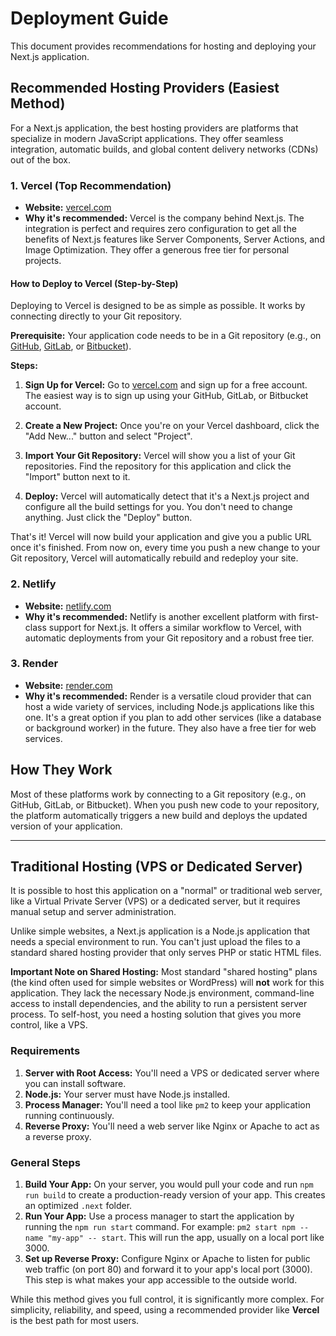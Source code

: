 # Deployment Guide

This document provides recommendations for hosting and deploying your Next.js application.

## Recommended Hosting Providers (Easiest Method)

For a Next.js application, the best hosting providers are platforms that specialize in modern JavaScript applications. They offer seamless integration, automatic builds, and global content delivery networks (CDNs) out of the box.

### 1. Vercel (Top Recommendation)

- **Website:** [vercel.com](https://vercel.com)
- **Why it's recommended:** Vercel is the company behind Next.js. The integration is perfect and requires zero configuration to get all the benefits of Next.js features like Server Components, Server Actions, and Image Optimization. They offer a generous free tier for personal projects.

#### How to Deploy to Vercel (Step-by-Step)

Deploying to Vercel is designed to be as simple as possible. It works by connecting directly to your Git repository.

**Prerequisite:** Your application code needs to be in a Git repository (e.g., on [GitHub](https://github.com/), [GitLab](https://gitlab.com/), or [Bitbucket](https://bitbucket.org/)).

**Steps:**

1.  **Sign Up for Vercel:** Go to [vercel.com](https://vercel.com) and sign up for a free account. The easiest way is to sign up using your GitHub, GitLab, or Bitbucket account.

2.  **Create a New Project:** Once you're on your Vercel dashboard, click the "Add New..." button and select "Project".

3.  **Import Your Git Repository:** Vercel will show you a list of your Git repositories. Find the repository for this application and click the "Import" button next to it.

4.  **Deploy:** Vercel will automatically detect that it's a Next.js project and configure all the build settings for you. You don't need to change anything. Just click the "Deploy" button.

That's it! Vercel will now build your application and give you a public URL once it's finished. From now on, every time you push a new change to your Git repository, Vercel will automatically rebuild and redeploy your site.

### 2. Netlify

- **Website:** [netlify.com](https://netlify.com)
- **Why it's recommended:** Netlify is another excellent platform with first-class support for Next.js. It offers a similar workflow to Vercel, with automatic deployments from your Git repository and a robust free tier.

### 3. Render

- **Website:** [render.com](https://render.com)
- **Why it's recommended:** Render is a versatile cloud provider that can host a wide variety of services, including Node.js applications like this one. It's a great option if you plan to add other services (like a database or background worker) in the future. They also have a free tier for web services.

## How They Work

Most of these platforms work by connecting to a Git repository (e.g., on GitHub, GitLab, or Bitbucket). When you push new code to your repository, the platform automatically triggers a new build and deploys the updated version of your application.

---

## Traditional Hosting (VPS or Dedicated Server)

It is possible to host this application on a "normal" or traditional web server, like a Virtual Private Server (VPS) or a dedicated server, but it requires manual setup and server administration.

Unlike simple websites, a Next.js application is a Node.js application that needs a special environment to run. You can't just upload the files to a standard shared hosting provider that only serves PHP or static HTML files.

**Important Note on Shared Hosting:** Most standard "shared hosting" plans (the kind often used for simple websites or WordPress) will **not** work for this application. They lack the necessary Node.js environment, command-line access to install dependencies, and the ability to run a persistent server process. To self-host, you need a hosting solution that gives you more control, like a VPS.

### Requirements

1.  **Server with Root Access:** You'll need a VPS or dedicated server where you can install software.
2.  **Node.js:** Your server must have Node.js installed.
3.  **Process Manager:** You'll need a tool like `pm2` to keep your application running continuously.
4.  **Reverse Proxy:** You'll need a web server like Nginx or Apache to act as a reverse proxy.

### General Steps

1.  **Build Your App:** On your server, you would pull your code and run `npm run build` to create a production-ready version of your app. This creates an optimized `.next` folder.
2.  **Run Your App:** Use a process manager to start the application by running the `npm run start` command. For example: `pm2 start npm --name "my-app" -- start`. This will run the app, usually on a local port like 3000.
3.  **Set up Reverse Proxy:** Configure Nginx or Apache to listen for public web traffic (on port 80) and forward it to your app's local port (3000). This step is what makes your app accessible to the outside world.

While this method gives you full control, it is significantly more complex. For simplicity, reliability, and speed, using a recommended provider like **Vercel** is the best path for most users.
